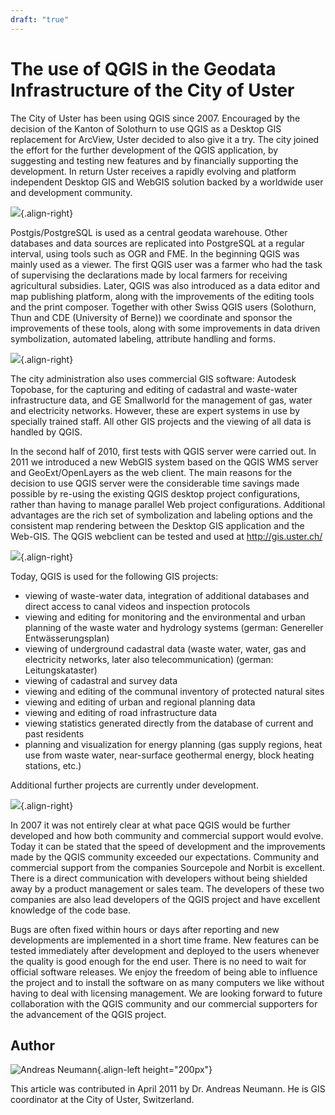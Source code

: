 ```yaml
---
draft: "true"
---
```


# The use of QGIS in the Geodata Infrastructure of the City of Uster

The City of Uster has been using QGIS since 2007. Encouraged by the
decision of the Kanton of Solothurn to use QGIS as a Desktop GIS
replacement for ArcView, Uster decided to also give it a try. The city
joined the effort for the further development of the QGIS application,
by suggesting and testing new features and by financially supporting the
development. In return Uster receives a rapidly evolving and platform
independent Desktop GIS and WebGIS solution backed by a worldwide user
and development community.

![](./images/suisse_uster1.png){.align-right}

Postgis/PostgreSQL is used as a central geodata warehouse. Other
databases and data sources are replicated into PostgreSQL at a regular
interval, using tools such as OGR and FME. In the beginning QGIS was
mainly used as a viewer. The first QGIS user was a farmer who had the
task of supervising the declarations made by local farmers for receiving
agricultural subsidies. Later, QGIS was also introduced as a data editor
and map publishing platform, along with the improvements of the editing
tools and the print composer. Together with other Swiss QGIS users
(Solothurn, Thun and CDE (University of Berne)) we coordinate and
sponsor the improvements of these tools, along with some improvements in
data driven symbolization, automated labeling, attribute handling and
forms.

![](./images/suisse_uster2.png){.align-right}

The city administration also uses commercial GIS software: Autodesk
Topobase, for the capturing and editing of cadastral and waste-water
infrastructure data, and GE Smallworld for the management of gas, water
and electricity networks. However, these are expert systems in use by
specially trained staff. All other GIS projects and the viewing of all
data is handled by QGIS.

In the second half of 2010, first tests with QGIS server were carried
out. In 2011 we introduced a new WebGIS system based on the QGIS WMS
server and GeoExt/OpenLayers as the web client. The main reasons for the
decision to use QGIS server were the considerable time savings made
possible by re-using the existing QGIS desktop project configurations,
rather than having to manage parallel Web project configurations.
Additional advantages are the rich set of symbolization and labeling
options and the consistent map rendering between the Desktop GIS
application and the Web-GIS. The QGIS webclient can be tested and used
at <http://gis.uster.ch/>

![](./images/suisse_uster3.png){.align-right}

Today, QGIS is used for the following GIS projects:

-   viewing of waste-water data, integration of additional databases and
    direct access to canal videos and inspection protocols
-   viewing and editing for monitoring and the environmental and urban
    planning of the waste water and hydrology systems (german:
    Genereller Entwässerungsplan)
-   viewing of underground cadastral data (waste water, water, gas and
    electricity networks, later also telecommunication) (german:
    Leitungskataster)
-   viewing of cadastral and survey data
-   viewing and editing of the communal inventory of protected natural
    sites
-   viewing and editing of urban and regional planning data
-   viewing and editing of road infrastructure data
-   viewing statistics generated directly from the database of current
    and past residents
-   planning and visualization for energy planning (gas supply regions,
    heat use from waste water, near-surface geothermal energy, block
    heating stations, etc.)

Additional further projects are currently under development.

![](./images/suisse_uster4.png){.align-right}

In 2007 it was not entirely clear at what pace QGIS would be further
developed and how both community and commercial support would evolve.
Today it can be stated that the speed of development and the
improvements made by the QGIS community exceeded our expectations.
Community and commercial support from the companies Sourcepole and
Norbit is excellent. There is a direct communication with developers
without being shielded away by a product management or sales team. The
developers of these two companies are also lead developers of the QGIS
project and have excellent knowledge of the code base.

Bugs are often fixed within hours or days after reporting and new
developments are implemented in a short time frame. New features can be
tested immediately after development and deployed to the users whenever
the quality is good enough for the end user. There is no need to wait
for official software releases. We enjoy the freedom of being able to
influence the project and to install the software on as many computers
we like without having to deal with licensing management. We are looking
forward to future collaboration with the QGIS community and our
commercial supporters for the advancement of the QGIS project.

## Author

![Andreas Neumann](./images/suisse_usteraut.jpg){.align-left
height="200px"}

This article was contributed in April 2011 by Dr. Andreas Neumann. He is
GIS coordinator at the City of Uster, Switzerland.
